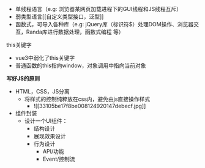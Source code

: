 - 单线程语言（e.g: 浏览器某网页加载进程下的GUI线程和JS线程互斥）
- 弱类型语言[[自定义类型接口，泛型]]
- 函数式，可导入各种库（e.g: jQuery库（标识符$）处理DOM操作、浏览器交互，Randa库进行数据处理，函数式编程 等）


this关键字
- vue3中弱化了this关键字
- 普通函数的this指向window，对象调用中指向当前对象

**写好JS的原则**
- HTML，CSS，JS分离
	- 将样式的控制纯粹放在css内，避免由js直接操作样式
		- ![[33105be17f8be008124920147debecf.jpg]]
- 组件封装
	- 设计一个UI组件：
		- 结构设计
		- 展现效果设计
		- 行为设计
			- API/功能
			- Event/控制流